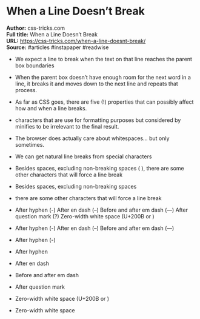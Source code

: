 # When a Line Doesn’t Break

**Author:** css-tricks.com  
**Full title:** When a Line Doesn’t Break  
**URL:** https://css-tricks.com/when-a-line-doesnt-break/  
**Source:** #articles #instapaper #readwise

- We expect a line to break when the text on that line reaches the parent box boundaries 
   
- When the parent box doesn’t have enough room for the next word in a line, it breaks it and moves down to the next line and repeats that process. 
   
- As far as CSS goes, there are five (!) properties that can possibly affect how and when a line breaks. 
   
- characters that are use for formatting purposes but considered by minifies to be irrelevant to the final result. 
   
- The browser does actually care about whitespaces… but only sometimes. 
   
- We can get natural line breaks from special characters 
   
- Besides spaces, excluding non-breaking spaces (&nbsp;), there are some other characters that will force a line break 
   
- Besides spaces, excluding non-breaking spaces 
   
- there are some other characters that will force a line break 
   
- After hyphen (-)
  After en dash (–)
  Before and after em dash (—)
  After question mark (?)
  Zero-width white space (U+200B or &#8203;) 
   
- After hyphen (-)
  After en dash (–)
  Before and after em dash (—) 
   
- After hyphen (-) 
   
- After hyphen 
   
- After en dash 
   
- Before and after em dash 
   
- After question mark 
   
- Zero-width white space (U+200B or &#8203;) 
   
- Zero-width white space 
   

